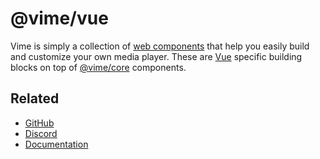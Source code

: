 # @vime/vue

Vime is simply a collection of [web components](https://developer.mozilla.org/en-US/docs/Web/Web_Components) 
that help you easily build and customize your own media player. These are [Vue](https://vuejs.org) 
specific building blocks on top of [@vime/core](https://www.npmjs.com/package/@vime/core) components.

## Related

- [GitHub](https://github.com/vime-js/vime)
- [Discord](https://discord.gg/PaFFSk)
- [Documentation](https://vimejs.com)